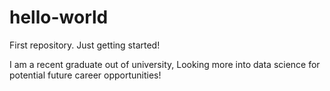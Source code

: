 # hello-world
First repository. Just getting started!

I am a recent graduate out of university, 
Looking more into data science for potential future career opportunities!
